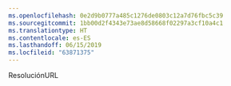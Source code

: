 ```yaml
---
ms.openlocfilehash: 0e2d9b0777a485c1276de0803c12a7d76fbc5c39
ms.sourcegitcommit: 1bb00d2f4343e73ae8d58668f02297a3cf10a4c1
ms.translationtype: HT
ms.contentlocale: es-ES
ms.lasthandoff: 06/15/2019
ms.locfileid: "63871375"
---
```

<span data-ttu-id="28f8b-101">Resolución</span><span class="sxs-lookup"><span data-stu-id="28f8b-101">URL</span></span>